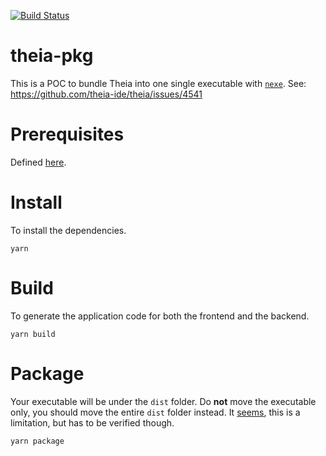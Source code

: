 [![Build Status](https://dev.azure.com/kittaakos/theia-sandbox/_apis/build/status/kittaakos.theia-nexe?branchName=master)](https://dev.azure.com/kittaakos/theia-sandbox/_build/latest?definitionId=5&branchName=master)

# theia-pkg
This is a POC to bundle Theia into one single executable with [`nexe`](https://github.com/nexe/nexe).
See: https://github.com/theia-ide/theia/issues/4541

# Prerequisites
Defined [here](https://github.com/theia-ide/theia/blob/master/doc/Developing.md#prerequisites).

# Install
To install the dependencies.
```
yarn
```

# Build
To generate the application code for both the frontend and the backend.
```
yarn build
```

# Package
Your executable will be under the `dist` folder. Do **not** move the executable only, you should move the entire `dist` folder instead.
It [seems](https://github.com/nexe/nexe/issues/525#issuecomment-422963155), this is a limitation, but has to be verified though.
```
yarn package
```

